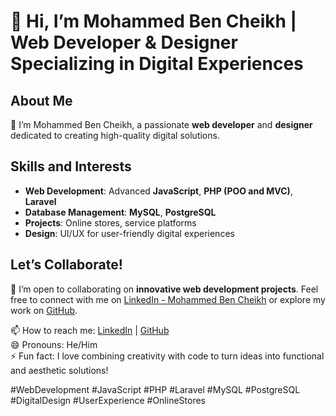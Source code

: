 # 👋 Hi, I’m Mohammed Ben Cheikh | Web Developer & Designer Specializing in Digital Experiences

## About Me
👋 I’m Mohammed Ben Cheikh, a passionate **web developer** and **designer** dedicated to creating high-quality digital solutions. 

## Skills and Interests
- **Web Development**: Advanced **JavaScript**, **PHP (POO and MVC)**, **Laravel**
- **Database Management**: **MySQL**, **PostgreSQL**
- **Projects**: Online stores, service platforms
- **Design**: UI/UX for user-friendly digital experiences

## Let’s Collaborate!
💞️ I’m open to collaborating on **innovative web development projects**. Feel free to connect with me on [LinkedIn - Mohammed Ben Cheikh](https://linkedin.com/in/mohammed-ben-cheikh) or explore my work on [GitHub](https://github.com/Mohammed-Ben-Cheikh).

📫 How to reach me: [LinkedIn](https://linkedin.com/in/mohammed-ben-cheikh) | [GitHub](https://github.com/Mohammed-Ben-Cheikh)  
😄 Pronouns: He/Him  
⚡ Fun fact: I love combining creativity with code to turn ideas into functional and aesthetic solutions!

#WebDevelopment #JavaScript #PHP #Laravel #MySQL #PostgreSQL #DigitalDesign #UserExperience #OnlineStores
